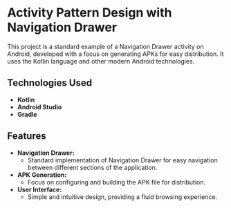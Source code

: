 # Activity Pattern Design with Navigation Drawer

This project is a standard example of a Navigation Drawer activity on Android, developed with a focus on generating APKs for easy distribution. It uses the Kotlin language and other modern Android technologies.

## Technologies Used
- **Kotlin**
- **Android Studio**
- **Gradle**

## Features
- **Navigation Drawer:**
  - Standard implementation of Navigation Drawer for easy navigation between different sections of the application.
- **APK Generation:**
  - Focus on configuring and building the APK file for distribution.
- **User Interface:**
  - Simple and intuitive design, providing a fluid browsing experience.
